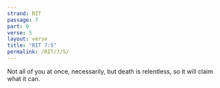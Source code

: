 ```yaml
---
strand: RIT
passage: 7
part: 0
verse: 5
layout: verse
title: "RIT 7:5"
permalink: /RIT/7/5/
---
```

Not all of you at once, necessarily, but death is relentless, so it will claim what it can.
